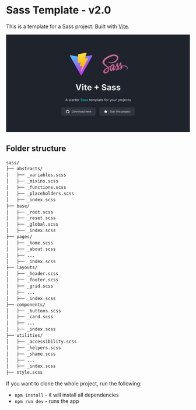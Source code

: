 # Sass Template - v2.0

This is a template for a Sass project. Built with [Vite](https://vitejs.dev/).

![Landing Page](/public/landing-page.png)

## Folder structure

```bash
sass/
├── abstracts/
│   ├── _variables.scss
│   ├── _mixins.scss
│   ├── _functions.scss
│   ├── _placeholders.scss
│   ├── _index.scss
├── base/
│   ├── _root.scss
│   ├── _reset.scss
│   ├── _global.scss
│   ├── _index.scss
├── pages/
│   ├── _home.scss
│   ├── _about.scss
│   ├── ...
│   ├── _index.scss
├── layouts/
│   ├── _header.scss
│   ├── _footer.scss
│   ├── _grid.scss
│   ├── ...
│   ├── _index.scss
├── components/
│   ├── _buttons.scss
│   ├── _card.scss
│   ├── ...
│   ├── _index.scss
├── utilities/
│   ├── _accessibility.scss
│   ├── _helpers.scss
│   ├── _shame.scss
│   ├── ...
│   ├── _index.scss
├── style.scss
```

If you want to clone the whole project, run the following:

- `npm install` - it will install all dependencies
- `npm run dev` - runs the app
